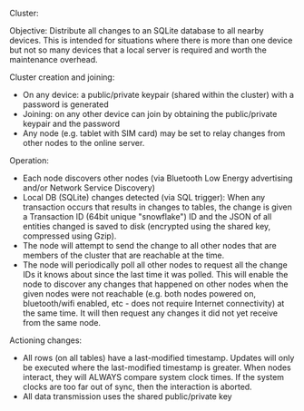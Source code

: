 Cluster:

Objective: Distribute all changes to an SQLite database to all nearby devices. This is intended for
situations where there is more than one device but not so many devices that a local server is 
required and worth the maintenance overhead.

Cluster creation and joining:

* On any device: a public/private keypair (shared within the cluster) with a password is generated
* Joining: on any other device can join by obtaining the public/private keypair and the password
* Any node (e.g. tablet with SIM card) may be set to relay changes from other nodes to the online 
  server.

Operation:

* Each node discovers other nodes (via Bluetooth Low Energy advertising and/or Network Service Discovery)
* Local DB (SQLite) changes detected (via SQL trigger): When any transaction occurs that results in 
  changes to tables, the change is given a Transaction ID (64bit unique "snowflake") ID and the JSON 
  of all entities changed is saved to disk (encrypted using the shared key, compressed using Gzip).
* The node will attempt to send the change to all other nodes that are members of the cluster that
  are reachable at the time.
* The node will periodically poll all other nodes to request all the change IDs it knows about since 
  the last time it was polled. This will enable the node to discover any changes that happened on other
  nodes when the given nodes were not reachable (e.g. both nodes powered on, bluetooth/wifi enabled, 
  etc - does not require Internet connectivity) at the same time. It will then request any changes 
  it did not yet receive from the same node.

Actioning changes:

* All rows (on all tables) have a last-modified timestamp. Updates will only be executed where the 
  last-modified timestamp is greater. When nodes interact, they will ALWAYS compare system clock
  times. If the system clocks are too far out of sync, then the interaction is aborted.
* All data transmission uses the shared public/private key



